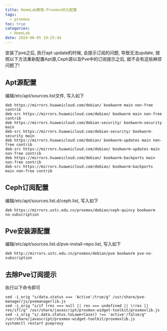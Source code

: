 ```yaml
---
title: HomeLab教程-Proxmox优化配置
tags:
  - proxmox
toc: true
categories:
  - HomeLab
date: 2024-06-05 19:25:44
---
```


安装了pve之后, 执行apt update的时候, 会提示订阅的问题, 导致无法update, 按照以下方法重新配置Apt源,Ceph源以及Pve中的订阅提示之后, 就不会有这些麻烦问题了!
<!--more-->

## Apt源配置
编辑/etc/apt/sources.list文件, 写入如下
```shell
deb https://mirrors.huaweicloud.com/debian/ bookworm main non-free contrib
deb-src https://mirrors.huaweicloud.com/debian/ bookworm main non-free contrib
deb https://mirrors.huaweicloud.com/debian-security/ bookworm-security main
deb-src https://mirrors.huaweicloud.com/debian-security/ bookworm-security main
deb https://mirrors.huaweicloud.com/debian/ bookworm-updates main non-free contrib
deb-src https://mirrors.huaweicloud.com/debian/ bookworm-updates main non-free contrib
deb https://mirrors.huaweicloud.com/debian/ bookworm-backports main non-free contrib
deb-src https://mirrors.huaweicloud.com/debian/ bookworm-backports main non-free contrib
```
## Ceph订阅配置
编辑/etc/apt/sources.list.d/ceph.list, 写入如下
```shell
deb https://mirrors.ustc.edu.cn/proxmox/debian/ceph-quincy bookworm no-subscription
```
## Pve安装源配置
编辑/etc/apt/sources.list.d/pve-install-repo.list, 写入如下
```shell
deb http://mirrors.ustc.edu.cn/proxmox/debian/pve bookworm pve-no-subscription
```
## 去除Pve订阅提示
执行以下命令即可
```shell
sed -i_orig "s/data.status === 'Active'/true/g" /usr/share/pve-manager/js/pvemanagerlib.js
sed -i_orig "s/if (res === null || res === undefined || \!res || res/if(/g" /usr/share/javascript/proxmox-widget-toolkit/proxmoxlib.js
sed -i_orig "s/.data.status.toLowerCase() !== 'active'/false/g" /usr/share/javascript/proxmox-widget-toolkit/proxmoxlib.js
systemctl restart pveproxy
```
